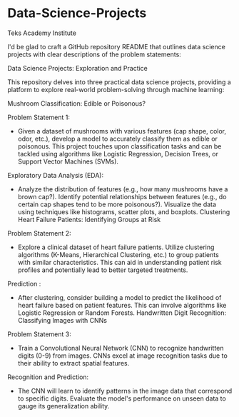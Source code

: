 # Data-Science-Projects 
Teks Academy Institute 

I'd be glad to craft a GitHub repository README that outlines data science projects with clear descriptions of the problem statements:

Data Science Projects: Exploration and Practice

This repository delves into three practical data science projects, providing a platform to explore real-world problem-solving through machine learning:

Mushroom Classification: Edible or Poisonous?

Problem Statement 1:

- Given a dataset of mushrooms with various features (cap shape, color, odor, etc.), develop a model to accurately classify them as edible or poisonous.
This project touches upon classification tasks and can be tackled using algorithms like Logistic Regression, Decision Trees, or Support Vector Machines (SVMs).

Exploratory Data Analysis (EDA):

- Analyze the distribution of features (e.g., how many mushrooms have a brown cap?).
Identify potential relationships between features (e.g., do certain cap shapes tend to be more poisonous?).
Visualize the data using techniques like histograms, scatter plots, and boxplots.
Clustering Heart Failure Patients: Identifying Groups at Risk

Problem Statement 2:

- Explore a clinical dataset of heart failure patients.
Utilize clustering algorithms (K-Means, Hierarchical Clustering, etc.) to group patients with similar characteristics.
This can aid in understanding patient risk profiles and potentially lead to better targeted treatments.

Prediction :

- After clustering, consider building a model to predict the likelihood of heart failure based on patient features.
This can involve algorithms like Logistic Regression or Random Forests.
Handwritten Digit Recognition: Classifying Images with CNNs

Problem Statement 3:

- Train a Convolutional Neural Network (CNN) to recognize handwritten digits (0-9) from images.
CNNs excel at image recognition tasks due to their ability to extract spatial features.

Recognition and Prediction:

- The CNN will learn to identify patterns in the image data that correspond to specific digits.
Evaluate the model's performance on unseen data to gauge its generalization ability.
